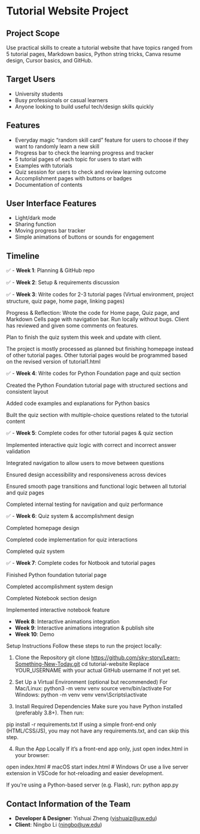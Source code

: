 # Tutorial Website Project

## Project Scope
Use practical skills to create a tutorial website that have topics ranged from 5 tutorial pages, Markdown basics, Python string tricks, Canva resume design, Cursor basics, and GitHub.


## Target Users
- University students
- Busy professionals or casual learners
- Anyone looking to build useful tech/design skills quickly


## Features
- Everyday magic “random skill card” feature for users to choose if they want to randomly learn a new skill
- Progress bar to check the learning progress and tracker
- 5 tutorial pages of each topic for users to start with
- Examples with tutorials
- Quiz session for users to check and review learning outcome
- Accomplishment pages with buttons or badges
- Documentation of contents


## User Interface Features
- Light/dark mode
- Sharing function
- Moving progress bar tracker
- Simple animations of buttons or sounds for engagement


## Timeline
✅ - **Week 1**: Planning & GitHub repo

✅ - **Week 2**: Setup & requirements discussion

✅ - **Week 3**: Write codes for 2-3 tutorial pages (Virtual environment, project structure, quiz page, home page, linking pages)


Progress & Reflection: Wrote the code for Home page, Quiz page, and Markdown Cells page with navigation bar. Run locally without bugs. Client has reviewed and given some comments on features.


Plan to finish the quiz system this week and update with client.


The project is mostly processed as planned but finishing homepage instead of other tutorial pages. Other tutorial pages would be programmed based on the revised version of tutorial1.html

✅ - **Week 4**: Write codes for Python Foundation page and quiz section

Created the Python Foundation tutorial page with structured sections and consistent layout

Added code examples and explanations for Python basics

Built the quiz section with multiple-choice questions related to the tutorial content


✅ - **Week 5**: Complete codes for other tutorial pages & quiz section


Implemented interactive quiz logic with correct and incorrect answer validation

Integrated navigation to allow users to move between questions

Ensured design accessibility and responsiveness across devices

Ensured smooth page transitions and functional logic between all tutorial and quiz pages

Completed internal testing for navigation and quiz performance

✅ - **Week 6**: Quiz system & accomplishment design

Completed homepage design

Completed code implementation for quiz interactions

Completed quiz system


✅ - **Week 7**: Complete codes for Notbook and tutorial pages

Finished Python foundation tutorial page

Completed accomplishment system design

Completed Notebook section design

Implemented interactive notebook feature


- **Week 8**: Interactive animations integration
- **Week 9**: Interactive animations integration & publish site
- **Week 10**: Demo




Setup Instructions
Follow these steps to run the project locally:

1. Clone the Repository
git clone https://github.com/sky-story/Learn-Something-New-Today.git
cd tutorial-website
Replace YOUR_USERNAME with your actual GitHub username if not yet set.

2. Set Up a Virtual Environment (optional but recommended)
For Mac/Linux:
python3 -m venv venv
source venv/bin/activate
For Windows:
python -m venv venv
venv\Scripts\activate
3. Install Required Dependencies
Make sure you have Python installed (preferably 3.8+). Then run:

pip install -r requirements.txt
If using a simple front-end only (HTML/CSS/JS), you may not have any requirements.txt, and can skip this step.

4. Run the App Locally
If it’s a front-end app only, just open index.html in your browser:

open index.html         # macOS
start index.html        # Windows
Or use a live server extension in VSCode for hot-reloading and easier development.

If you're using a Python-based server (e.g. Flask), run:
python app.py


## Contact Information of the Team
- **Developer & Designer**: Yishuai Zheng (yishuaiz@uw.edu)
- **Client**: Ningbo Li (ningbo@uw.edu)
